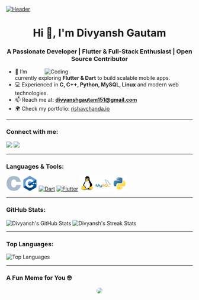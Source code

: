 [![Header](https://i.pinimg.com/originals/05/f1/7d/05f17d6e87ad18f65940f896f4cf11a4.gif)](https://rishavchanda.io)

<h1 align="center">Hi 👋, I'm Divyansh Gautam</h1>
<h3 align="center">A Passionate Developer | Flutter & Full-Stack Enthusiast | Open Source Contributor</h3>

<img align="right" alt="Coding" width="400" src="https://i.pinimg.com/originals/e8/f4/53/e8f453469a3ec97ecd354df465d73913.gif">

- 🌱 I’m currently exploring **Flutter & Dart** to build scalable mobile apps.  
- 💻 Experienced in **C, C++, Python, MySQL, Linux** and modern web technologies.  
- 📫 Reach me at: **[divyanshgautam151@gmail.com](mailto:divyanshgautam151@gmail.com)**  
- 🌍 Check my portfolio: [rishavchanda.io](https://rishavchanda.io)  

---

<h3 align="left">Connect with me:</h3>
<p align="left">
<a href="https://linkedin.com/in/divyansh-gautam-59aa63209" target="_blank"><img src="https://img.shields.io/badge/LinkedIn-0077B5?style=for-the-badge&logo=linkedin&logoColor=white" /></a>
<a href="https://instagram.com/notlitttle" target="_blank"><img src="https://img.shields.io/badge/Instagram-E4405F?style=for-the-badge&logo=instagram&logoColor=white" /></a>
</p>

---

<h3 align="left">Languages & Tools:</h3>
<p align="left">
<a href="https://www.cprogramming.com/" target="_blank"><img src="https://raw.githubusercontent.com/devicons/devicon/master/icons/c/c-original.svg" alt="C" width="40" height="40"/></a>
<a href="https://www.w3schools.com/cpp/" target="_blank"><img src="https://raw.githubusercontent.com/devicons/devicon/master/icons/cplusplus/cplusplus-original.svg" alt="C++" width="40" height="40"/></a>
<a href="https://dart.dev" target="_blank"><img src="https://www.vectorlogo.zone/logos/dartlang/dartlang-icon.svg" alt="Dart" width="40" height="40"/></a>
<a href="https://flutter.dev" target="_blank"><img src="https://www.vectorlogo.zone/logos/flutterio/flutterio-icon.svg" alt="Flutter" width="40" height="40"/></a>
<a href="https://www.linux.org/" target="_blank"><img src="https://raw.githubusercontent.com/devicons/devicon/master/icons/linux/linux-original.svg" alt="Linux" width="40" height="40"/></a>
<a href="https://www.mysql.com/" target="_blank"><img src="https://raw.githubusercontent.com/devicons/devicon/master/icons/mysql/mysql-original-wordmark.svg" alt="MySQL" width="40" height="40"/></a>
<a href="https://www.python.org" target="_blank"><img src="https://raw.githubusercontent.com/devicons/devicon/master/icons/python/python-original.svg" alt="Python" width="40" height="40"/></a>
</p>

---

<h3 align="left">GitHub Stats:</h3>
<p align="left">
  <img align="center" src="https://github-readme-stats.vercel.app/api?username=little151&show_icons=true&hide_border=true&theme=tokyonight" alt="Divyansh's GitHub Stats" />
  <img align="center" src="https://github-readme-streak-stats.herokuapp.com/?user=little151&theme=tokyonight" alt="Divyansh's Streak Stats" />
</p>

---

<h3 align="left">Top Languages:</h3>
<p align="left">
  <img src="https://github-readme-stats.vercel.app/api/top-langs/?username=little151&layout=compact&theme=tokyonight" alt="Top Languages" />
</p>

---

### A Fun Meme for You 🤓
<div align="center">
  <img src='https://randommeme-five.vercel.app/' style="max-height: 300px; border-radius: 8px;"/>
</div>
